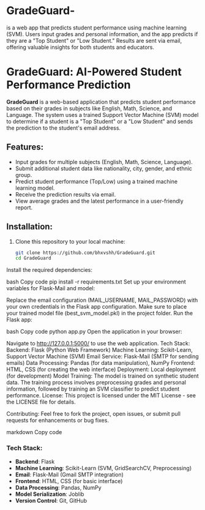 # GradeGuard-
is a web app that predicts student performance using machine learning (SVM). Users input grades and personal information, and the app predicts if they are a "Top Student" or "Low Student." Results are sent via email, offering valuable insights for both students and educators.
# GradeGuard: AI-Powered Student Performance Prediction

**GradeGuard** is a web-based application that predicts student performance based on their grades in subjects like English, Math, Science, and Language. The system uses a trained Support Vector Machine (SVM) model to determine if a student is a "Top Student" or a "Low Student" and sends the prediction to the student's email address.

## Features:
- Input grades for multiple subjects (English, Math, Science, Language).
- Submit additional student data like nationality, city, gender, and ethnic group.
- Predict student performance (Top/Low) using a trained machine learning model.
- Receive the prediction results via email.
- View average grades and the latest performance in a user-friendly report.

## Installation:
1. Clone this repository to your local machine:
   ```bash
   git clone https://github.com/bhxvshh/GradeGuard.git
   cd GradeGuard
Install the required dependencies:

bash
Copy code
pip install -r requirements.txt
Set up your environment variables for Flask-Mail and model:

Replace the email configuration (MAIL_USERNAME, MAIL_PASSWORD) with your own credentials in the Flask app configuration.
Make sure to place your trained model file (best_svm_model.pkl) in the project folder.
Run the Flask app:

bash
Copy code
python app.py
Open the application in your browser:

Navigate to http://127.0.0.1:5000/ to use the web application.
Tech Stack:
Backend: Flask (Python Web Framework)
Machine Learning: Scikit-Learn, Support Vector Machine (SVM)
Email Service: Flask-Mail (SMTP for sending emails)
Data Processing: Pandas (for data manipulation), NumPy
Frontend: HTML, CSS (for creating the web interface)
Deployment: Local deployment (for development)
Model Training:
The model is trained on synthetic student data. The training process involves preprocessing grades and personal information, followed by training an SVM classifier to predict student performance.
License:
This project is licensed under the MIT License - see the LICENSE file for details.

Contributing:
Feel free to fork the project, open issues, or submit pull requests for enhancements or bug fixes.

markdown
Copy code

### Tech Stack:
- **Backend**: Flask
- **Machine Learning**: Scikit-Learn (SVM, GridSearchCV, Preprocessing)
- **Email**: Flask-Mail (Gmail SMTP integration)
- **Frontend**: HTML, CSS (for basic interface)
- **Data Processing**: Pandas, NumPy
- **Model Serialization**: Joblib
- **Version Control**: Git, GitHub
